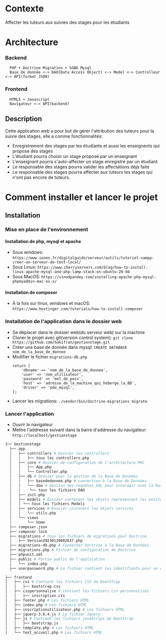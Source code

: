 # Contexte
Affecter les tuteurs aux suivies des stages pour les étudiants
# Architecture
### Backend
```
  PHP + Doctrine-Migration + SGBD Mysql
  Base de donnée <-> DAO(Data Access Object) <-> Model <-> Controlleur <-> API(format JSON)
```
### Frontend
```
  HTML5 + Javascript
  Navigateur <-> API(backend)
```
## Description
Cette application web a pour but de gérer l'attribution des tuteurs pour la suivie des stages, elle a comme fonctionnalités:
- Enregistrement des stages par les étudiants et aussi les enseignents qui propose des stages
- L'étudiant pourra choisir un stage proposé par un enseignant
- L'enseignant pourra s'auto-affecter un stage enregistré par un étudiant
- Le responsable des stages pourra valider les affectations déjà faite
- Le responsable des stages pourra affecter aux tuteurs les stages qui n'ont pas encore de tuteurs.

# Comment installer et lancer le projet

## Installation

### Mise en place de l'environnement
#### Installation de php, mysql et apache
- Sous windows: `https://www.ionos.fr/digitalguide/serveur/outils/tutoriel-xampp-creer-un-serveur-de-test-local/`
- Sous Linux: `https://www.cherryservers.com/blog/how-to-install-linux-apache-mysql-and-php-lamp-stack-on-ubuntu-20-04`
- Sous MacOS: `https://vinodpandey.com/installing-apache-php-mysql-phpmyadmin-mac-os-x/`

#### Installation de composer
- À la fois sur linux, windows et macOS: `https://www.hostinger.com/tutorials/how-to-install-composer`

### Installation de l'application dans le dossier web
- Se déplacer dans le dossier web(du serveur web) sur la machine
- Cloner le projet avec git(version control system): `git clone https://github.com/hakifran/gestionstage.git`
- Créer une base de donnée dans mysql: `CREATE DATABASE nom_de_la_base_de_donnee`
- Modifier le fichier `migrations-db.php`
    ```
    return [
        'dbname' => 'nom_de_la_base_de_donnee',
        'user' => 'nom_utilisateur',
        'password' => 'mot_de_pass',
        'host' => 'adresse_de_la_machine_qui_heberge_la_BD',
        'driver' => 'pdo_mysql',
    ];
    ```
- Lancer les migrations: `./vendor/bin/doctrine-migrations migrate`

### Lancer l'application
- Ouvrir le navigateur
- Mettre l'addresse suivant dans la barre d'addresse du navigateur: `http://localhost/gestionstage`
```bash
├── Gestionstage
  ├── app
  │   ├── controllers # Dossier les controllers
  │   │   ├── tous les controllers.php
  │   ├── core # Dossier de configuration de l'architecture MVC
  │   │   ├── App.php
  │   │   └── Controller.php
  │   ├── db # Dossier pour la gestion de la Base de Données
  │   │   ├── basededonnee.php # connection à la Base de Données
  │   │   └── dao # Gestion des requêtes SQL pour interagir avec la Base de Données
  │   │    └── tous les fichiers DAO
  │   ├── init.php
  │   ├── models # Dossier contenant les objets représentant les entités de la Base de Données
  │   │ └── tous les fichiers Models
  │   ├── services # Dossier contenant les objets services
  │   │   └── utils.php
  │   └── views
  │       └── home
  ├── composer.json
  ├── composer.lock
  ├── migrations # tous les fichiers de migrations pour Doctrine
  │   ├── Version20230129082637.php
  ├── migrations-db.php # Connecter Doctrine à la Base de Données
  ├── migrations.php # Fichier de configuration de Doctrine
  ├── phpunit.xml
  ├── public # Partie public de l'application
  │   └── index.php
  ├── userpassword.php # Le fichier contient les identifiants pour se connecter au service web de l'application
```
``` bash
├── frontend
│   ├── css # Contient les fichiers CSS de BootStrap
│   │   ├── bootstrap.css
│   ├── csspersonnalise # Contient les fichiers css personnalisés
│   │   ├── inscription.css
│   ├── footer.php # Les fichiers HTML
│   ├── index.php # Les fichiers HTML
│   ├── inscriptionutilisateur.php # Les fichiers HTML
│   ├── jquery-3.6.4.js # Le fichier Jquery
│   ├── js # Contient les fichiers javaScript de BootStrap
│   │   ├── bootstrap.js
│   ├── template.php # Les fichiers HTML
│   └── text_accueil.php # Les fichiers HTML
```

